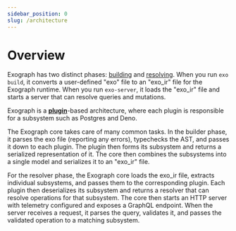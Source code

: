 ```yaml
---
sidebar_position: 0
slug: /architecture
---
```


# Overview

Exograph has two distinct phases: [building](builder.md) and [resolving](resolver.md). When you run `exo build`, it converts a user-defined "exo" file to an "exo_ir" file for the Exograph runtime. When you run `exo-server`, it loads the "exo_ir" file and starts a server that can resolve queries and mutations.

Exograph is a **[plugin](plugin.md)**-based architecture, where each plugin is responsible for a subsystem such as Postgres and Deno.

The Exograph core takes care of many common tasks. In the builder phase, it parses the exo file (reporting any errors), typechecks the AST, and passes it down to each plugin. The plugin then forms its subsystem and returns a serialized representation of it. The core then combines the subsystems into a single model and serializes it to an "exo_ir" file.

For the resolver phase, the Exograph core loads the exo_ir file, extracts individual subsystems, and passes them to the corresponding plugin. Each plugin then deserializes its subsystem and returns a resolver that can resolve operations for that subsystem. The core then starts an HTTP server with telemetry configured and exposes a GraphQL endpoint. When the server receives a request, it parses the query, validates it, and passes the validated operation to a matching subsystem.
